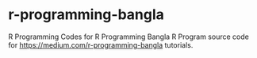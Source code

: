 # r-programming-bangla
R Programming Codes for R Programming Bangla 
R Program source code for https://medium.com/r-programming-bangla tutorials. 
